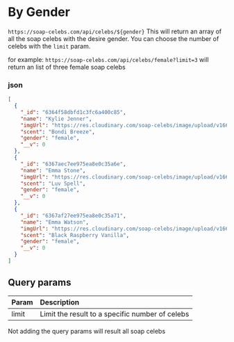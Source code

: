 # By Gender
`https://soap-celebs.com/api/celebs/${gender}`
This will return an array of all the soap celebs with the desire gender. You can choose the number of celebs with the `limit` param.

for example: `https://soap-celebs.com/api/celebs/female?limit=3` will return an list of three female soap celebs

### json 
``` json 
[
  {
    "_id": "6364f58dbfd1c3fc6a400c85",
    "name": "Kylie Jenner",
    "imgUrl": "https://res.cloudinary.com/soap-celebs/image/upload/v1667480275/ce8ae1ktn9bom7np7ylu.png",
    "scent": "Bondi Breeze",
    "gender": "female",
    "__v": 0
  },
  {
    "_id": "6367aec7ee975ea8e0c35a6e",
    "name": "Emma Stone",
    "imgUrl": "https://res.cloudinary.com/soap-celebs/image/upload/v1667561750/kn8hegdqvufuwhl98jpn.png",
    "scent": "Luv Spell",
    "gender": "female",
    "__v": 0
  },
  {
    "_id": "6367af27ee975ea8e0c35a71",
    "name": "Emma Watson",
    "imgUrl": "https://res.cloudinary.com/soap-celebs/image/upload/v1667561340/ujuunetoxskjvfiyscec.png",
    "scent": "Black Raspberry Vanilla",
    "gender": "female",
    "__v": 0
  }
]

```

## Query params
| Param | Description |
| :---- | :---------- |
| limit | Limit the result to a specific number of celebs


Not adding the query params will result all soap celebs 
